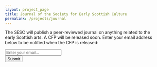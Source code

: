 ```yaml
---
layout: project_page
title: Journal of the Society for Early Scottish Culture
permalink: /projects/journal
---
```


The SESC will publish a peer-reviewed journal on anything related to the early Scottish arts. A CFP will be released soon. Enter your email address below to be notified when the CFP is released:

<form action="https://formspree.io/tim@tsmacdonald.com" method="POST">
  <input type="hidden" name="subject" value="Interested in the journal CFP">
  <div class="form-group">
    <input type="email" name="_replyto" placeholder="Enter your email..." class="form-control limited-width" required>
  </div>
  <button type="submit" class="btn btn-outline-dark">Submit</button>
</form>
